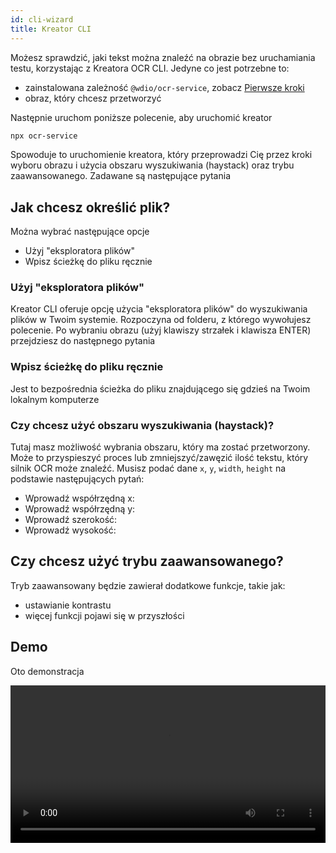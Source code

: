 ```yaml
---
id: cli-wizard
title: Kreator CLI
---
```


Możesz sprawdzić, jaki tekst można znaleźć na obrazie bez uruchamiania testu, korzystając z Kreatora OCR CLI. Jedyne co jest potrzebne to:

-   zainstalowana zależność `@wdio/ocr-service`, zobacz [Pierwsze kroki](./getting-started)
-   obraz, który chcesz przetworzyć

Następnie uruchom poniższe polecenie, aby uruchomić kreator

```sh
npx ocr-service
```

Spowoduje to uruchomienie kreatora, który przeprowadzi Cię przez kroki wyboru obrazu i użycia obszaru wyszukiwania (haystack) oraz trybu zaawansowanego. Zadawane są następujące pytania

## Jak chcesz określić plik?

Można wybrać następujące opcje

-   Użyj "eksploratora plików"
-   Wpisz ścieżkę do pliku ręcznie

### Użyj "eksploratora plików"

Kreator CLI oferuje opcję użycia "eksploratora plików" do wyszukiwania plików w Twoim systemie. Rozpoczyna od folderu, z którego wywołujesz polecenie. Po wybraniu obrazu (użyj klawiszy strzałek i klawisza ENTER) przejdziesz do następnego pytania

### Wpisz ścieżkę do pliku ręcznie

Jest to bezpośrednia ścieżka do pliku znajdującego się gdzieś na Twoim lokalnym komputerze

### Czy chcesz użyć obszaru wyszukiwania (haystack)?

Tutaj masz możliwość wybrania obszaru, który ma zostać przetworzony. Może to przyspieszyć proces lub zmniejszyć/zawęzić ilość tekstu, który silnik OCR może znaleźć. Musisz podać dane `x`, `y`, `width`, `height` na podstawie następujących pytań:

-   Wprowadź współrzędną x:
-   Wprowadź współrzędną y:
-   Wprowadź szerokość:
-   Wprowadź wysokość:

## Czy chcesz użyć trybu zaawansowanego?

Tryb zaawansowany będzie zawierał dodatkowe funkcje, takie jak:

-   ustawianie kontrastu
-   więcej funkcji pojawi się w przyszłości

## Demo

Oto demonstracja

<video controls width="100%">
  <source src="/img/ocr/ocr-service-cli.mp4" />
</video>